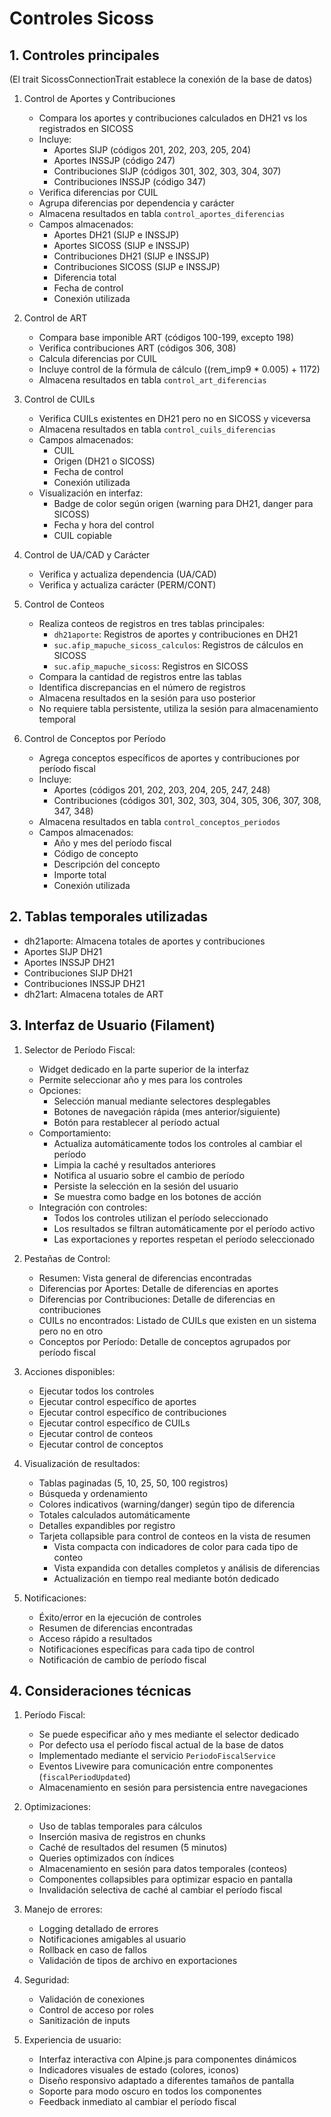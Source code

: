 # Controles Sicoss

## 1. Controles principales

(El trait SicossConnectionTrait establece la conexión de la base de datos)

1. Control de Aportes y Contribuciones
    - Compara los aportes y contribuciones calculados en DH21 vs los registrados en SICOSS
    - Incluye:
        - Aportes SIJP (códigos 201, 202, 203, 205, 204)
        - Aportes INSSJP (código 247)
        - Contribuciones SIJP (códigos 301, 302, 303, 304, 307)
        - Contribuciones INSSJP (código 347)
    - Verifica diferencias por CUIL
    - Agrupa diferencias por dependencia y carácter
    - Almacena resultados en tabla `control_aportes_diferencias`
    - Campos almacenados:
        - Aportes DH21 (SIJP e INSSJP)
        - Aportes SICOSS (SIJP e INSSJP)
        - Contribuciones DH21 (SIJP e INSSJP)
        - Contribuciones SICOSS (SIJP e INSSJP)
        - Diferencia total
        - Fecha de control
        - Conexión utilizada

2. Control de ART
    - Compara base imponible ART (códigos 100-199, excepto 198)
    - Verifica contribuciones ART (códigos 306, 308)
    - Calcula diferencias por CUIL
    - Incluye control de la fórmula de cálculo ((rem_imp9 * 0.005) + 1172)
    - Almacena resultados en tabla `control_art_diferencias`

3. Control de CUILs
    - Verifica CUILs existentes en DH21 pero no en SICOSS y viceversa
    - Almacena resultados en tabla `control_cuils_diferencias`
    - Campos almacenados:
        - CUIL
        - Origen (DH21 o SICOSS)
        - Fecha de control
        - Conexión utilizada
    - Visualización en interfaz:
        - Badge de color según origen (warning para DH21, danger para SICOSS)
        - Fecha y hora del control
        - CUIL copiable

4. Control de UA/CAD y Carácter
    - Verifica y actualiza dependencia (UA/CAD)
    - Verifica y actualiza carácter (PERM/CONT)

5. Control de Conteos
    - Realiza conteos de registros en tres tablas principales:
        - `dh21aporte`: Registros de aportes y contribuciones en DH21
        - `suc.afip_mapuche_sicoss_calculos`: Registros de cálculos en SICOSS
        - `suc.afip_mapuche_sicoss`: Registros en SICOSS
    - Compara la cantidad de registros entre las tablas
    - Identifica discrepancias en el número de registros
    - Almacena resultados en la sesión para uso posterior
    - No requiere tabla persistente, utiliza la sesión para almacenamiento temporal

6. Control de Conceptos por Período
    - Agrega conceptos específicos de aportes y contribuciones por período fiscal
    - Incluye:
        - Aportes (códigos 201, 202, 203, 204, 205, 247, 248)
        - Contribuciones (códigos 301, 302, 303, 304, 305, 306, 307, 308, 347, 348)
    - Almacena resultados en tabla `control_conceptos_periodos`
    - Campos almacenados:
        - Año y mes del período fiscal
        - Código de concepto
        - Descripción del concepto
        - Importe total
        - Conexión utilizada

## 2. Tablas temporales utilizadas

- dh21aporte: Almacena totales de aportes y contribuciones
- Aportes SIJP DH21
- Aportes INSSJP DH21
- Contribuciones SIJP DH21
- Contribuciones INSSJP DH21
- dh21art: Almacena totales de ART

## 3. Interfaz de Usuario (Filament)

1. Selector de Período Fiscal:
    - Widget dedicado en la parte superior de la interfaz
    - Permite seleccionar año y mes para los controles
    - Opciones:
        - Selección manual mediante selectores desplegables
        - Botones de navegación rápida (mes anterior/siguiente)
        - Botón para restablecer al período actual
    - Comportamiento:
        - Actualiza automáticamente todos los controles al cambiar el período
        - Limpia la caché y resultados anteriores
        - Notifica al usuario sobre el cambio de período
        - Persiste la selección en la sesión del usuario
        - Se muestra como badge en los botones de acción
    - Integración con controles:
        - Todos los controles utilizan el período seleccionado
        - Los resultados se filtran automáticamente por el período activo
        - Las exportaciones y reportes respetan el período seleccionado

2. Pestañas de Control:
    - Resumen: Vista general de diferencias encontradas
    - Diferencias por Aportes: Detalle de diferencias en aportes
    - Diferencias por Contribuciones: Detalle de diferencias en contribuciones
    - CUILs no encontrados: Listado de CUILs que existen en un sistema pero no en otro
    - Conceptos por Período: Detalle de conceptos agrupados por período fiscal

3. Acciones disponibles:
    - Ejecutar todos los controles
    - Ejecutar control específico de aportes
    - Ejecutar control específico de contribuciones
    - Ejecutar control específico de CUILs
    - Ejecutar control de conteos
    - Ejecutar control de conceptos

4. Visualización de resultados:
    - Tablas paginadas (5, 10, 25, 50, 100 registros)
    - Búsqueda y ordenamiento
    - Colores indicativos (warning/danger) según tipo de diferencia
    - Totales calculados automáticamente
    - Detalles expandibles por registro
    - Tarjeta collapsible para control de conteos en la vista de resumen
      - Vista compacta con indicadores de color para cada tipo de conteo
      - Vista expandida con detalles completos y análisis de diferencias
      - Actualización en tiempo real mediante botón dedicado

5. Notificaciones:
    - Éxito/error en la ejecución de controles
    - Resumen de diferencias encontradas
    - Acceso rápido a resultados
    - Notificaciones específicas para cada tipo de control
    - Notificación de cambio de período fiscal

## 4. Consideraciones técnicas

1. Período Fiscal:
    - Se puede especificar año y mes mediante el selector dedicado
    - Por defecto usa el período fiscal actual de la base de datos
    - Implementado mediante el servicio `PeriodoFiscalService`
    - Eventos Livewire para comunicación entre componentes (`fiscalPeriodUpdated`)
    - Almacenamiento en sesión para persistencia entre navegaciones

2. Optimizaciones:
    - Uso de tablas temporales para cálculos
    - Inserción masiva de registros en chunks
    - Caché de resultados del resumen (5 minutos)
    - Queries optimizados con índices
    - Almacenamiento en sesión para datos temporales (conteos)
    - Componentes collapsibles para optimizar espacio en pantalla
    - Invalidación selectiva de caché al cambiar el período fiscal

3. Manejo de errores:
    - Logging detallado de errores
    - Notificaciones amigables al usuario
    - Rollback en caso de fallos
    - Validación de tipos de archivo en exportaciones

4. Seguridad:
    - Validación de conexiones
    - Control de acceso por roles
    - Sanitización de inputs

5. Experiencia de usuario:
    - Interfaz interactiva con Alpine.js para componentes dinámicos
    - Indicadores visuales de estado (colores, iconos)
    - Diseño responsivo adaptado a diferentes tamaños de pantalla
    - Soporte para modo oscuro en todos los componentes
    - Feedback inmediato al cambiar el período fiscal
